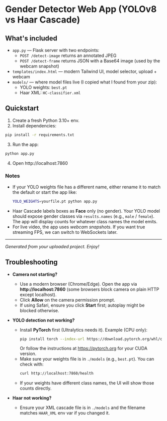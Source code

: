 # Gender Detector Web App (YOLOv8 vs Haar Cascade)


## What's included
- `app.py` — Flask server with two endpoints:
  - `POST /detect-image` returns an annotated JPEG
  - `POST /detect-frame` returns JSON with a Base64 image (used by the webcam snapshot)
- `templates/index.html` — modern Tailwind UI, model selector, upload + webcam
- `models/` — where model files live (I copied what I found from your zip):
  - YOLO weights: `best.pt`
  - Haar XML: `HC-classifier.xml`

## Quickstart

1. Create a fresh Python 3.10+ env.
2. Install dependencies:

```bash
pip install -r requirements.txt
```

3. Run the app:

```bash
python app.py
```

4. Open http://localhost:7860

### Notes
- If your YOLO weights file has a different name, either rename it to match the default or start the app like:
  ```bash
  YOLO_WEIGHTS=yourfile.pt python app.py
  ```
- Haar Cascade labels boxes as **Face** only (no gender). Your YOLO model should expose gender classes via `results.names` (e.g., `male` / `female`). The app will display counts for whatever class names the model emits.
- For live video, the app uses *webcam snapshots*. If you want true streaming FPS, we can switch to WebSockets later.

---

*Generated from your uploaded project. Enjoy!*



## Troubleshooting

- **Camera not starting?**
  - Use a modern browser (Chrome/Edge). Open the app via **http://localhost:7860** (some browsers block camera on plain HTTP except localhost).
  - Click **Allow** on the camera permission prompt.
  - If using Safari, ensure you click **Start** first; autoplay might be blocked otherwise.

- **YOLO detection not working?**
  - Install **PyTorch** first (Ultralytics needs it). Example (CPU only):
    ```bash
    pip install torch --index-url https://download.pytorch.org/whl/cpu
    ```
    Or follow the instructions at https://pytorch.org for your CUDA version.
  - Make sure your weights file is in `./models` (e.g., `best.pt`). You can check with:
    ```bash
    curl http://localhost:7860/health
    ```
  - If your weights have different class names, the UI will show those counts directly.

- **Haar not working?**
  - Ensure your XML cascade file is in `./models` and the filename matches `HAAR_XML` env var if you changed it.

